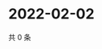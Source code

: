 # 2022-02-02

共 0 条

<!-- BEGIN WEIBO -->
<!-- 最后更新时间 Wed Feb 02 2022 19:00:30 GMT+0800 (China Standard Time) -->

<!-- END WEIBO -->
